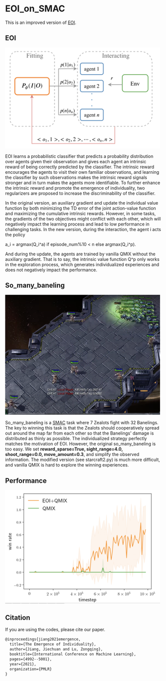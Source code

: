 # EOI_on_SMAC

This is an improved version of [EOI](http://proceedings.mlr.press/v139/jiang21g/jiang21g.pdf).

## EOI

<img src="EOI.png" alt="EOI" width="500">

EOI learns a probabilistic classifier that predicts a probability distribution over agents given their observation and gives each agent an intrinsic reward of being correctly predicted by the classifier. The intrinsic reward encourages the agents to visit their own familiar observations, and learning the classifier by such observations makes the intrinsic reward signals stronger and in turn makes the agents more identifiable. To further enhance the intrinsic reward and promote the emergence of individuality, two regularizers are proposed to increase the discriminability of the classifier.

In the original version, an auxiliary gradient and update the individual value function by both minimizing the TD error of the joint action-value function and maximizing the cumulative intrinsic rewards. However, in some tasks, the gradients of the two objectives might conflict with each other, which will negatively impact the learning process and lead to low performance in challenging tasks. In the new version, during the interaction, the agent i acts the policy

a_i = argmax(Q_i^a) if episode_num%10 < n else argmax(Q_i^p).

And during the update, the agents are trained by vanilla QMIX without the auxiliary gradient. That is to say, the intrinsic value function Q^p only works in the exploration process, which generates individualized experiences and does not negatively impact the performance.

## So_many_baneling

<img src="so_many_baneling.png" alt="So_many_baneling" width="500">

So_many_baneling is a [SMAC](https://github.com/oxwhirl/smac) task where 7 Zealots fight with 32 Banelings. The key to winning this task is that the Zealots should cooperatively spread out around the map far from each other so that the Banelings' damage is distributed as thinly as possible. The individualized strategy perfectly matches the motivation of EOI. However, the original so_many_baneling is too easy. We set **reward_sparse=True, sight_range=4.0, shoot_range=0.0, move_amount=0.3**, and simplify the observed information. The modified version (see starcraft2.py) is much more difficult, and vanilla QMIX is hard to explore the winning experiences.

## Performance 

<img src="win_rate.png" alt="win_rate" width="500">

## Citation 
If you are using the codes, please cite our paper.

    @inproceedings{jiang2021emergence,
      title={The Emergence of Individuality},
      author={Jiang, Jiechuan and Lu, Zongqing},
      booktitle={International Conference on Machine Learning},
      pages={4992--5001},
      year={2021},
      organization={PMLR}
    }

